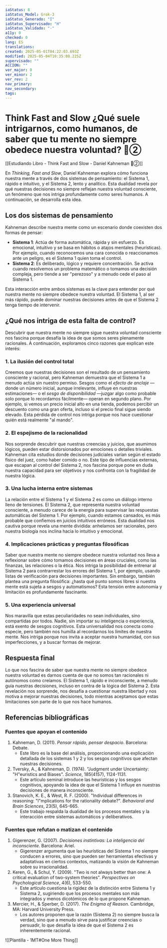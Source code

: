 ```yaml
---
iaStatus: 8
iaStatus_Model: Grok-3
iaStatus_Generado: "I"
iaStatus_Supervisado: "H"
iaStatus_Validado: "-"
a11y: 0
checked: 0
lang: ES
translations: 
created: 2025-05-01T04:22:03.693Z
modified: 2025-05-04T10:35:08.225Z
supervisado: ""
ACCION: ""
ver_major: 0
ver_minor: 2
ver_rev: 2
nav_primary: 
nav_secondary: 
tags:
---
```

# Think Fast and Slow ¿Qué suele intrigarnos, como humanos, de saber que tu mente no siempre obedece nuestra voluntad? 🔴②

[[Estudiando Libro - Think Fast and Slow - Daniel Kahneman 🔴②]]

En _Thinking, Fast and Slow_, Daniel Kahneman explora cómo funciona nuestra mente a través de dos sistemas de pensamiento: el Sistema 1, rápido e intuitivo, y el Sistema 2, lento y analítico. Esta dualidad revela por qué nuestras decisiones no siempre reflejan nuestra voluntad consciente, un fenómeno que nos intriga profundamente como seres humanos. A continuación, se desarrolla esta idea.
## Los dos sistemas de pensamiento

Kahneman describe nuestra mente como un escenario donde coexisten dos formas de pensar:

- **Sistema 1**: Actúa de forma automática, rápida y sin esfuerzo. Es emocional, intuitivo y se basa en hábitos o atajos mentales (heurísticas). Por ejemplo, cuando reconocemos una cara conocida o reaccionamos ante un peligro, es el Sistema 1 quien toma el control.
- **Sistema 2**: Es deliberado, lógico y requiere concentración. Se activa cuando resolvemos un problema matemático o tomamos una decisión compleja, pero tiende a ser "perezoso" y a menudo cede el paso al Sistema 1.

Esta interacción entre ambos sistemas es la clave para entender por qué nuestra mente no siempre obedece nuestra voluntad. El Sistema 1, al ser más rápido, puede dominar nuestras decisiones antes de que el Sistema 2 tenga tiempo de intervenir.

## ¿Qué nos intriga de esta falta de control?

Descubrir que nuestra mente no siempre sigue nuestra voluntad consciente nos fascina porque desafía la idea de que somos seres plenamente racionales. A continuación, exploramos cinco razones que explican este interés:

### 1. La ilusión del control total

Creemos que nuestras decisiones son el resultado de un pensamiento consciente y racional, pero Kahneman demuestra que el Sistema 1 a menudo actúa sin nuestro permiso. Sesgos como el _efecto de anclaje_ —donde un número inicial, aunque irrelevante, influye en nuestras estimaciones— o el _sesgo de disponibilidad_ —juzgar algo como probable solo porque lo recordamos fácilmente— operan en segundo plano. Por ejemplo, si vemos un precio inicial alto en una tienda, podemos percibir un descuento como una gran oferta, incluso si el precio final sigue siendo elevado. Esta pérdida de control nos intriga porque nos hace cuestionar quién está realmente "al mando".
### 2. El espejismo de la racionalidad

Nos sorprende descubrir que nuestras creencias y juicios, que asumimos lógicos, pueden estar distorsionados por emociones o detalles triviales. Kahneman cita estudios donde decisiones judiciales varían según el estado físico del juez, como haber comido o no. Este tipo de influencias externas, que escapan al control del Sistema 2, nos fascina porque pone en duda nuestra capacidad para ser objetivos y nos confronta con la fragilidad de nuestra lógica.

### 3. Una lucha interna entre sistemas

La relación entre el Sistema 1 y el Sistema 2 es como un diálogo interno lleno de tensiones. El Sistema 2, que representa nuestra voluntad consciente, a menudo carece de la energía para supervisar las respuestas automáticas del Sistema 1. Por ejemplo, cuando estamos cansados, es más probable que confiemos en juicios intuitivos erróneos. Esta dualidad nos cautiva porque revela una mente dividida: anhelamos ser racionales, pero nuestra biología nos inclina hacia lo intuitivo y emocional.

### 4. Implicaciones prácticas y preguntas filosóficas

Saber que nuestra mente no siempre obedece nuestra voluntad nos lleva a reflexionar sobre cómo tomamos decisiones en áreas cruciales, como las finanzas, las relaciones o la ética. Nos intriga la posibilidad de entrenar al Sistema 2 para contrarrestar los errores del Sistema 1, por ejemplo, usando listas de verificación para decisiones importantes. Sin embargo, también plantea una pregunta filosófica: ¿hasta qué punto somos libres si nuestra mente está sujeta a sesgos y automatismos? Esta tensión entre autonomía y limitación es profundamente fascinante.

### 5. Una experiencia universal

Nos maravilla que estas peculiaridades no sean individuales, sino compartidas por todos. Nadie, sin importar su inteligencia o experiencia, está exento de sesgos cognitivos. Esta universalidad nos conecta como especie, pero también nos humilla al recordarnos los límites de nuestra mente. Nos intriga porque nos invita a aceptar nuestra humanidad, con sus imperfecciones, y a buscar formas de mejorar.

## Respuesta final

Lo que nos fascina de saber que nuestra mente no siempre obedece nuestra voluntad es darnos cuenta de que no somos tan racionales ni autónomos como creíamos. El Sistema 1, rápido e inconsciente, a menudo guía nuestras decisiones, incluso en contra de la lógica del Sistema 2. Esta revelación nos sorprende, nos desafía a cuestionar nuestra libertad y nos motiva a mejorar nuestras decisiones, todo mientras aceptamos que estas limitaciones son parte de lo que nos hace humanos.

## Referencias bibliográficas

### Fuentes que apoyan el contenido

1. Kahneman, D. (2011). _Pensar rápido, pensar despacio_. Barcelona: Debate.
    - Este libro es la base del análisis, proporcionando una explicación detallada de los sistemas 1 y 2 y los sesgos cognitivos que afectan nuestras decisiones.
2. Tversky, A., & Kahneman, D. (1974). "Judgment under Uncertainty: "H"euristics and Biases". _Science_, 185(4157), 1124-1131.
    - Este artículo seminal introduce las heurísticas y los sesgos cognitivos, apoyando la idea de que el Sistema 1 influye en nuestras decisiones de manera inconsciente.
3. Stanovich, K. E., & West, R. F. (2000). "Individual differences in reasoning: "I"mplications for the rationality debate?". _Behavioral and Brain Sciences_, 23(5), 645-665.
    - Este trabajo respalda la dualidad de los procesos mentales y la interacción entre sistemas automáticos y deliberativos.

### Fuentes que refutan o matizan el contenido

1. Gigerenzer, G. (2007). _Decisiones instintivas: La inteligencia del inconsciente_. Barcelona: Ariel.
    - Gigerenzer argumenta que las heurísticas del Sistema 1 no siempre conducen a errores, sino que pueden ser herramientas efectivas y adaptativas en ciertos contextos, matizando la visión de Kahneman sobre su irracionalidad.
2. Keren, G., & Schul, Y. (2009). "Two is not always better than one: A critical evaluation of two-system theories". _Perspectives on Psychological Science_, 4(6), 533-550.
    - Este artículo cuestiona la rigidez de la distinción entre Sistema 1 y Sistema 2, sugiriendo que los procesos mentales son más integrados y menos dicotómicos de lo que propone Kahneman.
3. Mercier, H., & Sperber, D. (2017). _The Enigma of Reason_. Cambridge, MA: Harvard University Press.
    - Los autores proponen que la razón (Sistema 2) no siempre busca la verdad, sino que a menudo sirve para justificar creencias o persuadir, lo que desafía la idea de que el Sistema 2 es inherentemente racional.

![[Plantilla - 1MT#One More Thing]]